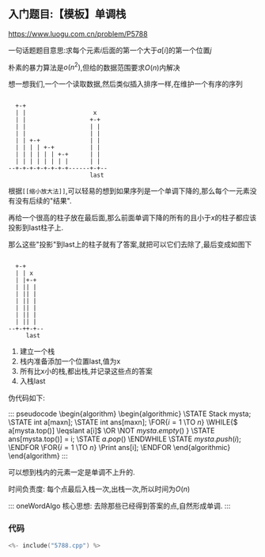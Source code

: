 ## 入门题目:【模板】单调栈


https://www.luogu.com.cn/problem/P5788

一句话题题目意思:求每个元素$i$后面的第一个大于$a[i]$的第一个位置$j$


朴素的暴力算法是$o(n^2)$,但给的数据范围要求$O(n)$内解决

想一想我们,一个一个读取数据,然后类似插入排序一样,在维护一个有序的序列

```

  +-+
  | |                   x
  | |                  +-+
  | |                  | |
  | |                  | |
  | | +-+              | |
  | | | | +-+          | |
  | | | | | | +-+      | |
  | | | | | | | |      | |
--+-+-+-+-+-+-+-+------+-+--
                       last
```

根据`[[缩小放大法]]`,可以轻易的想到如果序列是一个单调下降的,那么每个一元素没有没有后续的"结果".

再给一个很高的柱子放在最后面,那么前面单调下降的所有的且小于$x$的柱子都应该投影到last柱子上.

那么这些"投影"到last上的柱子就有了答案,就把可以它们去除了,最后变成如图下

```

  +-+
  | | x
  | |+-+
  | || |
  | || |
  | || |
  | || |
  | || |
  | || |
--+-++-+--
     last
```


1. 建立一个栈
2. 栈内准备添加一个位置last,值为x
3. 所有比x小的栈,都出栈,并记录这些点的答案
4. 入栈last

伪代码如下:

::: pseudocode
\begin{algorithm}
\begin{algorithmic}
\STATE Stack mysta;
\STATE int a[maxn];
\STATE int ans[maxn];
\FOR{$i=1$ \TO $n$}
    \WHILE{$ a[mysta.top()] \leqslant a[i]$ \OR \NOT $mysta.empty()$ }
      \STATE ans[mysta.top()] = i;
      \STATE $a.pop()$
    \ENDWHILE
    \STATE $mysta.push(i)$;
\ENDFOR
\FOR{$i=1$ \TO $n$}
    \Print ans[i];
\ENDFOR
\end{algorithmic}
\end{algorithm}
:::


可以想到栈内的元素一定是单调不上升的.


时间负责度: 每个点最后入栈一次,出栈一次,所以时间为$O(n)$

::: oneWordAlgo
核心思想: 去除那些已经得到答案的点,自然形成单调.
:::



### 代码

```c
<%- include("5788.cpp") %>
```
